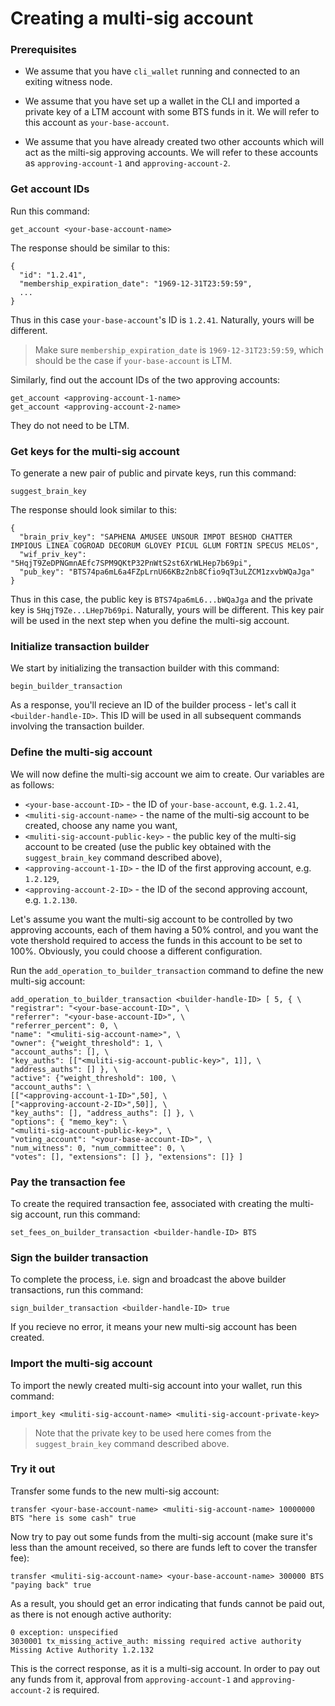 # Creating a multi-sig account
### Prerequisites
* We assume that you have `cli_wallet` running and connected to an exiting witness node.

* We assume that you have set up a wallet in the CLI and imported a private key of a LTM account with some BTS funds in it. We will refer to this account as `your-base-account`.

* We assume that you have already created two other accounts which will act as the milti-sig approving accounts. We will refer to these accounts as `approving-account-1` and `approving-account-2`.


### Get account IDs
Run this command:
```
get_account <your-base-account-name>
```
The response should be similar to this:
```
{
  "id": "1.2.41",
  "membership_expiration_date": "1969-12-31T23:59:59",
  ...
}
```
Thus in this case `your-base-account`'s ID is `1.2.41`. Naturally, yours will be different.

> Make sure `membership_expiration_date` is `1969-12-31T23:59:59`, which should be the case if `your-base-account` is LTM.

Similarly, find out the account IDs of the two approving accounts:
```
get_account <approving-account-1-name>
get_account <approving-account-2-name>
```
They do not need to be LTM.


### Get keys for the multi-sig account
To generate a new pair of public and pirvate keys, run this command:
```
suggest_brain_key
```
The response should look similar to this:
```
{
  "brain_priv_key": "SAPHENA AMUSEE UNSOUR IMPOT BESHOD CHATTER IMPIOUS LINEA COGROAD DECORUM GLOVEY PICUL GLUM FORTIN SPECUS MELOS",
  "wif_priv_key": "5HqjT9ZeDPNGmnAEfc7SPM9QKtP32PnWtS2st6XrWLHep7b69pi",
  "pub_key": "BTS74pa6mL6a4FZpLrnU66KBz2nb8Cfio9qT3uLZCM1zxvbWQaJga"
}
```
Thus in this case, the public key is `BTS74pa6mL6...bWQaJga` and the private key is `5HqjT9Ze...LHep7b69pi`. Naturally, yours will be different. This key pair will be used in the next step when you define the multi-sig account.

### Initialize transaction builder
We start by initializing the transaction builder with this command:
```
begin_builder_transaction
```
As a response, you'll recieve an ID of the builder process - let's call it `<builder-handle-ID>`. This ID will be used in all subsequent commands involving the transaction builder.

### Define the multi-sig account
We will now define the multi-sig account we aim to create. Our variables are as follows:  
* `<your-base-account-ID>` - the ID of `your-base-account`, e.g. `1.2.41`,  
* `<muliti-sig-account-name>` - the name of the multi-sig account to be created, choose any name you want,  
* `<muliti-sig-account-public-key>` - the public key of the multi-sig account to be created (use the public key obtained with the `suggest_brain_key` command described above),  
* `<approving-account-1-ID>` - the ID of the first approving account, e.g. `1.2.129`,  
* `<approving-account-2-ID>` - the ID of the second approving account, e.g. `1.2.130`.  

Let's assume you want the multi-sig account to be controlled by two approving accounts, each of them having a 50% control, and you want the vote thershold required to access the funds in this account to be set to 100%. Obviously, you could choose a different configuration.

Run the `add_operation_to_builder_transaction` command to define the new multi-sig account:
```
add_operation_to_builder_transaction <builder-handle-ID> [ 5, { \
"registrar": "<your-base-account-ID>", \
"referrer": "<your-base-account-ID>", \
"referrer_percent": 0, \
"name": "<muliti-sig-account-name>", \
"owner": {"weight_threshold": 1, \
"account_auths": [], \
"key_auths": [["<muliti-sig-account-public-key>", 1]], \
"address_auths": [] }, \
"active": {"weight_threshold": 100, \
"account_auths": \
[["<approving-account-1-ID>",50], \
["<approving-account-2-ID>",50]], \
"key_auths": [], "address_auths": [] }, \
"options": { "memo_key": \
"<muliti-sig-account-public-key>", \
"voting_account": "<your-base-account-ID>", \
"num_witness": 0, "num_committee": 0, \
"votes": [], "extensions": [] }, "extensions": []} ]
```

### Pay the transaction fee
To create the required transaction fee, associated with creating the multi-sig account, run this command: 
```
set_fees_on_builder_transaction <builder-handle-ID> BTS
```

### Sign the builder transaction
To complete the process, i.e. sign and broadcast the above builder transactions, run this command:
```
sign_builder_transaction <builder-handle-ID> true
```
If you recieve no error, it means your new multi-sig account has been created.

### Import the multi-sig account
To import the newly created multi-sig account into your wallet, run this command:
```
import_key <muliti-sig-account-name> <muliti-sig-account-private-key>
```
> Note that the private key to be used here comes from the `suggest_brain_key` command described above.

### Try it out
Transfer some funds to the new multi-sig account:
```
transfer <your-base-account-name> <muliti-sig-account-name> 10000000 BTS "here is some cash" true
```
Now try to pay out some funds from the multi-sig account (make sure it's less than the amount received, so there are funds left to cover the transfer fee):
```
transfer <muliti-sig-account-name> <your-base-account-name> 300000 BTS "paying back" true
```
As a result, you should get an error indicating that funds cannot be paid out, as there is not enough active authority:
```
0 exception: unspecified
3030001 tx_missing_active_auth: missing required active authority
Missing Active Authority 1.2.132
```
This is the correct response, as it is a multi-sig account. In order to pay out any funds from it, approval from `approving-account-1` and `approving-account-2` is required.